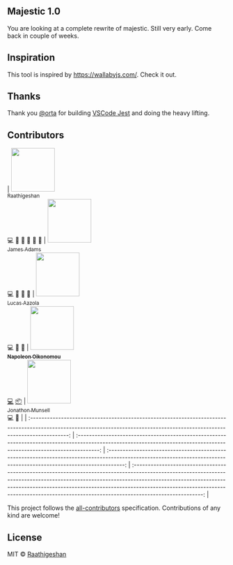 ## Majestic 1.0

You are looking at a complete rewrite of majestic. Still very early. Come back in couple of weeks.

## Inspiration

This tool is inspired by https://wallabyjs.com/. Check it out.

## Thanks

Thank you [@orta](https://github.com/orta) for building [VSCode Jest](https://github.com/jest-community/vscode-jest) and doing the heavy lifting.

## Contributors

<!-- ALL-CONTRIBUTORS-LIST:START - Do not remove or modify this section -->

| [<img src="https://avatars2.githubusercontent.com/u/3108160?s=460&v=4" width="100px;"/><br /><sub>Raathigeshan</sub>](https://twitter.com/Raathigesh)<br />💻 📖 💬 👀 🤔 🎨 | [<img src="https://avatars0.githubusercontent.com/u/9067274?s=400&v=4" width="100px;"/><br /><sub>James Adams</sub>](https://twitter.com/jamesadams0)<br />💻 🐛 📖 🤔 | [<img src="https://avatars2.githubusercontent.com/u/1297597?s=460&v=4" width="100px;"/><br /><sub>Lucas Azzola</sub>](https://twitter.com/lucasazzola)<br />💻 👀 🤔 | [<img src="https://avatars1.githubusercontent.com/u/13363433?v=4" width="100px;"/><br /><sub><b>Napoleon Oikonomou</b></sub>](https://iamnapo.me)<br />[💻](https://github.com/Raathigesh/majestic/commits?author=iamnapo 'Code') [📦](https://github.com/caskroom/homebrew-cask/blob/master/Casks/majestic.rb 'Packaging/porting to new platform') | [<img src="https://avatars2.githubusercontent.com/u/1272117?s=460&v=4" width="100px;"/><br /><sub>Jonathon Munsell</sub>](https://jonat.hn)<br />💻 🤔  |
| :--------------------------------------------------------------------------------------------------------------------------------------------------------------------------: | :--------------------------------------------------------------------------------------------------------------------------------------------------------------------: | :------------------------------------------------------------------------------------------------------------------------------------------------------------------: | :-------------------------------------------------------------------------------------------------------------------------------------------------------------------------------------------------------------------------------------------------------------------------------------------------------------------------------------------------: |


<!-- ALL-CONTRIBUTORS-LIST:END -->

This project follows the [all-contributors](https://github.com/kentcdodds/all-contributors) specification.
Contributions of any kind are welcome!

## License

MIT © [Raathigeshan](https://twitter.com/Raathigesh)

